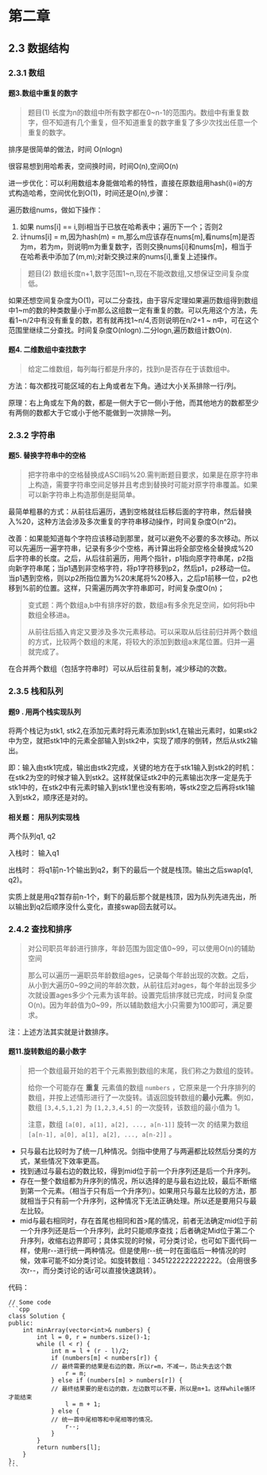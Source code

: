 # 第二章

## 2.3  数据结构

### 2.3.1  数组

#### 题3.数组中重复的数字

> 题目(1)  长度为n的数组中所有数字都在0\~n-1的范围内。数组中有重复数字，但不知道有几个重复，但不知道重复的数字重复了多少次找出任意一个重复的数字。

排序是很简单的做法，时间 O(nlogn)

很容易想到用哈希表，空间换时间，时间O(n),空间O(n)

进一步优化：可以利用数组本身能做哈希的特性，直接在原数组用hash(i)=i的方式构造哈希，空间优化到O(1)，时间还是O(n),步骤：

遍历数组nums，做如下操作：

1. 如果 nums\[i] == i,则i相当于已放在哈希表中；遍历下一个；否则2
2. 计nums\[i] = m,因为hash(m) = m,那么m应该存在nums\[m],看nums\[m]是否为m，若为m，则说明m为重复数字，否则交换nums\[i]和nums\[m]，相当于在哈希表中添加了(m,m);对新交换过来的nums\[i],重复上述操作。

> 题目(2)  数组长度n+1,数字范围1\~n,现在不能改数组,又想保证空间复杂度低。

如果还想空间复杂度为O(1)，可以二分查找，由于容斥定理如果遍历数组得到数组中1\~m的数的种类数量小于m那么这组数一定有重复的数。可以先用这个方法，先看1\~n/2中有没有重复的数，若有就再找1\~n/4,否则说明在n/2+1 \~ n中，可在这个范围里继续二分查找。时间复杂度O(nlogn).二分logn,遍历数组计数O(n).

#### 题4. 二维数组中查找数字

> 给定二维数组，每列每行都是升序的，找到n是否存在于该数组中。

方法：每次都找可能区域的右上角或者左下角。通过大小关系排除一行/列。

原理：右上角或左下角的数，都是一侧大于它一侧小于他，而其他地方的数都至少有两侧的数都大于它或小于他不能做到一次排除一列。

### 2.3.2 字符串

#### 题5. 替换字符串中的空格

> 把字符串中的空格替换成ASCII码%20.需判断题目要求，如果是在原字符串上构造，需要字符串空间足够并且考虑到替换时可能对原字符串覆盖。如果可以新字符串上构造那倒是挺简单。

最简单粗暴的方式：从前往后遍历，遇到空格就往后移后面的字符串，然后替换入%20，这种方法会涉及多次重复的字符串移动操作，时间复杂度O(n^2)。

改善：如果能知道每个字符应该移动到那里，就可以避免不必要的多次移动。所以可以先遍历一遍字符串，记录有多少个空格，再计算出将全部空格全替换成%20后字符串的长度。之后，从后往前遍历，用两个指针，p1指向原字符串尾，p2指向新字符串尾；当p1遇到非空格字符，将p1字符移到p2，然后p1，p2移动一位。当p1遇到空格，则以p2所指位置为%20末尾将%20移入，之后p1前移一位，p2也移到%前的位置。这样，只需遍历两次字符串即可，时间复杂度O(n)；

> 变式题：两个数组a,b中有排序好的数，数组a有多余充足空间，如何将b中数组全移进a。
>
> 从前往后插入肯定又要涉及多次元素移动。可以采取从后往前归并两个数组的方式，比较两个数组的末尾，将较大的添加到数组a末尾位置。归并一遍就完成了。

在合并两个数组（包括字符串时）可以从后往前复制，减少移动的次数。



### 2.3.5 栈和队列

#### 题9 . 用两个栈实现队列

将两个栈记为stk1, stk2,在添加元素时将元素添加到stk1,在输出元素时，如果stk2中为空，就把stk1中的元素全部输入到stk2中，实现了顺序的倒转，然后从stk2输出。

即：输入由stk1完成，输出由stk2完成，关键的地方在于stk1输入到stk2的时机：在stk2为空的时候才输入到stk2。这样就保证stk2中的元素输出次序一定是先于stk1中的，在stk2中有元素时输入到stk1里也没有影响，等stk2空之后再将stk1输入到stk2，顺序还是对的。

#### 相关题： 用队列实现栈

两个队列q1, q2

入栈时： 输入q1

出栈时： 将q1前n-1个输出到q2，剩下的最后一个就是栈顶。输出之后swap(q1, q2)。

实质上就是用q2暂存前n-1个，剩下的最后那个就是栈顶，因为队列先进先出，所以输出到q2后顺序没什么变化，直接swap回去就可以。

### 2.4.2 查找和排序

> 对公司职员年龄进行排序，年龄范围为固定值0\~99，可以使用O(n)的辅助空间
>
> 那么可以遍历一遍职员年龄数组ages，记录每个年龄出现的次数。之后，从小到大遍历0\~99之间的年龄次数，从前往后对ages，每个年龄出现多少次就设置ages多少个元素为该年龄。设置完后排序就已完成，时间复杂度O(n)。因为年龄值为0\~99，所以辅助数组大小只需要为100即可，满足要求。

注：上述方法其实就是计数排序。

#### 题11.旋转数组的最小数字

> 把一个数组最开始的若干个元素搬到数组的末尾，我们称之为数组的旋转。
>
> 给你一个可能存在 **重复** 元素值的数组 `numbers` ，它原来是一个升序排列的数组，并按上述情形进行了一次旋转。请返回旋转数组的**最小元素**。例如，数组 `[3,4,5,1,2]` 为 `[1,2,3,4,5]` 的一次旋转，该数组的最小值为 1。 &#x20;
>
> 注意，数组 `[a[0], a[1], a[2], ..., a[n-1]]` 旋转一次 的结果为数组 `[a[n-1], a[0], a[1], a[2], ..., a[n-2]]` 。

* 只与最右比较时为了统一几种情况。剑指中使用了与两遍都比较然后分类的方式，某些情况下效率更高。
* 找到通过与最右边的数比较，得到mid位于前一个升序列还是后一个升序列。
* 存在一整个数组都为升序列的情况，所以选择的是与最右边比较，最后不断缩到第一个元素。（相当于只有后一个升序列）。如果用只与最左比较的方法，那就相当于只有前一个升序列，这种情况下无法正确处理。所以还是要用只与最左比较。
* mid与最右相同时，存在首尾也相同和首>尾的情况，前者无法确定mid位于前一个升序列还是后一个升序列，此时只能顺序查找；后者确定Mid位于第二个升序列，收缩右边界即可；具体实现的时候，可分类讨论，也可如下面代码一样，使用r--进行统一两种情况。但是使用r--统一时在面临后一种情况的时候，效率可能不如分类讨论。如旋转数组：3451222222222222。（会用很多次r--，而分类讨论的话r可以直接快速跳转）。

代码：

````
// Some code
```cpp
class Solution {
public:
    int minArray(vector<int>& numbers) {
        int l = 0, r = numbers.size()-1;
        while (l < r) {
            int m = l + (r - l)/2;
            if (numbers[m] < numbers[r]) {
            // 最终需要的结果是右边的数，所以r=m，不减一，防止失去这个数
                r = m;
            } else if (numbers[m] > numbers[r]) {
            // 最终结果要的是右边的数，左边数可以不要，所以是m+1。这样while循环才能结束
                l = m + 1;
            } else {
            // 统一首中尾相等和中尾相等的情况。
                r--;
            }
        }
        return numbers[l];
    }
};
```
````

